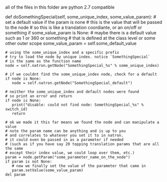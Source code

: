 all of the files in this folder are python 2.7 compatible

def doSomethingSpecial(self, some_unique_index, some_value_param):
    # set a default value if the param is none
    # this is the value that will be passed to the node
    # so this is like a translation coordiante, or an on/off or something
    if some_value_param is None:
       # maybe there is a default value such as 1 or 360 or something
       # that is defined at the class level or some other outer scope
       some_value_param = self.some_default_value

    # using the some_unique_index and a specific prefix
    # try to load the node by unique index. notice `SomethingSpecial`
    # is the same as the function name
    node = self.natron.getNode("SomethingSpecial_%s" % some_unique_index)

    # if we couldnt find the some_unique_index node, check for a default
    if node is None:
       node = self.natron.getNode("SomethingSpecial_default")

    # neither the some_unique_index and default nodes were found
    # so print an error and return
    if node is None:
       print("disable: could not find node: SomethingSpecial_%s" % switch_id)
       return

    # ok we made it this far means we found the node and can manipulate a value
    # note the param name can be anything and is up to you 
    # and correlates to whatever you set it to in natron.  
    # it could even be passed in as a parameter if needed 
    # (such as if you have say 20 topping translation params that are all the same
    # except their index value, we could loop over them, etc.)
    param = node.getParam("some_parameter_name_on_the_node")
    if param is not None:
       # now we finally set the value of the parameter that came in
       param.setValue(some_value_param)
    del param